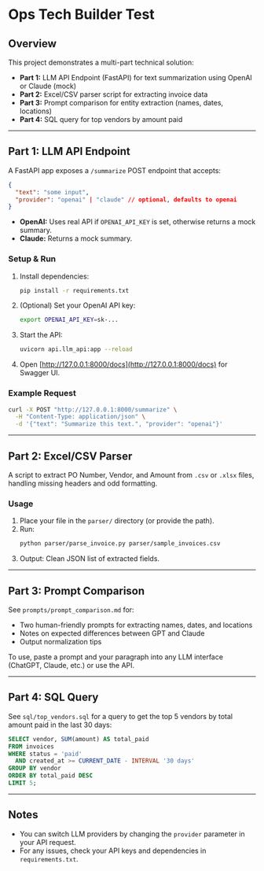 # Ops Tech Builder Test

## Overview
This project demonstrates a multi-part technical solution:
- **Part 1:** LLM API Endpoint (FastAPI) for text summarization using OpenAI or Claude (mock)
- **Part 2:** Excel/CSV parser script for extracting invoice data
- **Part 3:** Prompt comparison for entity extraction (names, dates, locations)
- **Part 4:** SQL query for top vendors by amount paid

---

## Part 1: LLM API Endpoint

A FastAPI app exposes a `/summarize` POST endpoint that accepts:
```json
{
  "text": "some input",
  "provider": "openai" | "claude" // optional, defaults to openai
}
```
- **OpenAI:** Uses real API if `OPENAI_API_KEY` is set, otherwise returns a mock summary.
- **Claude:** Returns a mock summary.

### Setup & Run
1. Install dependencies:
   ```bash
   pip install -r requirements.txt
   ```
2. (Optional) Set your OpenAI API key:
   ```bash
   export OPENAI_API_KEY=sk-...
   ```
3. Start the API:
   ```bash
   uvicorn api.llm_api:app --reload
   ```
4. Open [http://127.0.0.1:8000/docs](http://127.0.0.1:8000/docs) for Swagger UI.

### Example Request
```bash
curl -X POST "http://127.0.0.1:8000/summarize" \
  -H "Content-Type: application/json" \
  -d '{"text": "Summarize this text.", "provider": "openai"}'
```

---

## Part 2: Excel/CSV Parser

A script to extract PO Number, Vendor, and Amount from `.csv` or `.xlsx` files, handling missing headers and odd formatting.

### Usage
1. Place your file in the `parser/` directory (or provide the path).
2. Run:
   ```bash
   python parser/parse_invoice.py parser/sample_invoices.csv
   ```
3. Output: Clean JSON list of extracted fields.

---

## Part 3: Prompt Comparison

See `prompts/prompt_comparison.md` for:
- Two human-friendly prompts for extracting names, dates, and locations
- Notes on expected differences between GPT and Claude
- Output normalization tips

To use, paste a prompt and your paragraph into any LLM interface (ChatGPT, Claude, etc.) or use the API.

---

## Part 4: SQL Query

See `sql/top_vendors.sql` for a query to get the top 5 vendors by total amount paid in the last 30 days:
```sql
SELECT vendor, SUM(amount) AS total_paid
FROM invoices
WHERE status = 'paid'
  AND created_at >= CURRENT_DATE - INTERVAL '30 days'
GROUP BY vendor
ORDER BY total_paid DESC
LIMIT 5;
```

---

## Notes
- You can switch LLM providers by changing the `provider` parameter in your API request.
- For any issues, check your API keys and dependencies in `requirements.txt`. 